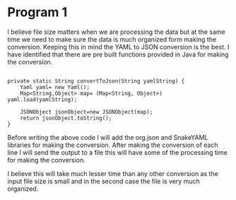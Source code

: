 # Program 1 #


I believe file size matters when we are processing the data but at the same time we need to make sure the data is much organized form making the conversion. Keeping this in mind the YAML to JSON conversion is the best. I have identified that there are pre built functions provided in Java for making the conversion.

```

private static String convertToJson(String yamlString) {
    Yaml yaml= new Yaml();
    Map<String,Object> map= (Map<String, Object>) yaml.load(yamlString);
 
    JSONObject jsonObject=new JSONObject(map);
    return jsonObject.toString();
}
```
 
Before writing the above code I will add the org.json and SnakeYAML libraries for making the conversion. After making the conversion of each line I will send the output to a file this will have some of the processing time for making the conversion.
 
I believe this will take much lesser time than any other conversion as the input file size is small and in the second case the file is very much organized.
